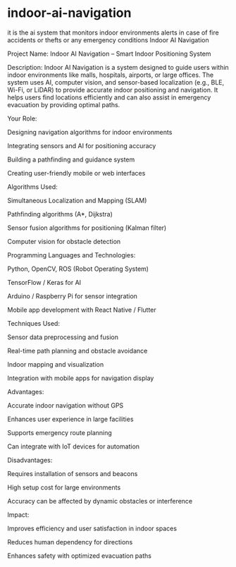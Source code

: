 # indoor-ai-navigation
it is the ai system that monitors indoor environments alerts in case of fire accidents or thefts or any emergency conditions
Indoor AI Navigation

Project Name: Indoor AI Navigation – Smart Indoor Positioning System

Description:
Indoor AI Navigation is a system designed to guide users within indoor environments like malls, hospitals, airports, or large offices. The system uses AI, computer vision, and sensor-based localization (e.g., BLE, Wi-Fi, or LiDAR) to provide accurate indoor positioning and navigation. It helps users find locations efficiently and can also assist in emergency evacuation by providing optimal paths.

Your Role:

Designing navigation algorithms for indoor environments

Integrating sensors and AI for positioning accuracy

Building a pathfinding and guidance system

Creating user-friendly mobile or web interfaces

Algorithms Used:

Simultaneous Localization and Mapping (SLAM)

Pathfinding algorithms (A*, Dijkstra)

Sensor fusion algorithms for positioning (Kalman filter)

Computer vision for obstacle detection

Programming Languages and Technologies:

Python, OpenCV, ROS (Robot Operating System)

TensorFlow / Keras for AI

Arduino / Raspberry Pi for sensor integration

Mobile app development with React Native / Flutter

Techniques Used:

Sensor data preprocessing and fusion

Real-time path planning and obstacle avoidance

Indoor mapping and visualization

Integration with mobile apps for navigation display

Advantages:

Accurate indoor navigation without GPS

Enhances user experience in large facilities

Supports emergency route planning

Can integrate with IoT devices for automation

Disadvantages:

Requires installation of sensors and beacons

High setup cost for large environments

Accuracy can be affected by dynamic obstacles or interference

Impact:

Improves efficiency and user satisfaction in indoor spaces

Reduces human dependency for directions

Enhances safety with optimized evacuation paths
